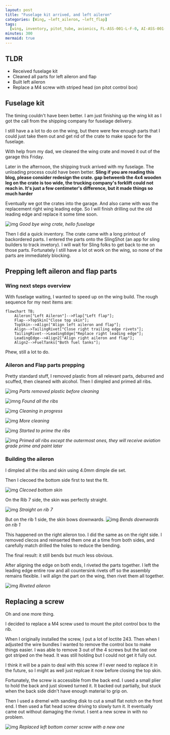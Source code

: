 ```yaml
---
layout: post
title: "Fuselage kit arrived, and left aileron"
categories: [Wing, ~left_aileron, ~left_flap]
tags:
  [wing, inventory, pitot_tube, avionics, FL-ASS-001-L-F-0, AI-ASS-001-L-F-0]
minutes: 300
mermaid: true
---
```


## TLDR

- Received fuselage kit
- Cleaned all parts for left aileron and flap
- Built left aileron
- Replace a M4 screw with striped head (on pitot control box)

## Fuselage kit

The timing couldn't have been better. I am just finishing up the wing kit as I got the call from the shipping company for fuselage delivery.

I still have a a lot to do on the wing, but there were few enough parts that I could just take them out and get rid of the crate to make space for the fuselage.

With help from my dad, we cleaned the wing crate and moved it out of the garage this Friday.

Later in the afternoon, the shipping truck arrived with my fuselage. The unloading process could have been better. **Sling if you are reading this blog, please consider redesign the crate. gap betweenb the 4x4 wooden leg on the crate is too wide, the trucking company's forklift could not reach in. It's just a few centimeter's difference, but it made things so much harder**

Eventually we got the crates into the garage. And also came with was the replacement right wing leading edge. So I will finish drilling out the old leading edge and replace it some time soon.

![img](https://lh3.googleusercontent.com/pw/AP1GczOPkmCKOjak17qY2c4mUE00w06Cu5gXk2tOrrfBEt3JBueaprkgMG2Pji_JV9eGFeR1MAIh3od9UMbEKTJp7rFy6wep7HbluA8n7txC9Pv6m1-wFxevW-tlbbsO-_KqB2avZc7kh1KpVMuaI8gg2CJ1HA=w1936-h1936-s-no-gm?authuser=0)
_Good bye wing crate, hello fuselage_

Then I did a quick inventory. The crate came with a long printout of backordered parts. I entered the parts onto the SlingShot (an app for sling builders to track invetory). I will wait for Sling folks to get back to me on those parts. Fortunately I still have a lot ot work on the wing, so none of the parts are immediately blocking.

## Prepping left aileron and flap parts

### Wing next steps overview

With fuselage waiting, I wanted to speed up on the wing build. The rough sequence for my next items are:

```mermaid
flowchart TB;
    Aileron["Left Aileron"]-->Flap["Left flap"];
    Flap-->TopSkin["Close top skin"];
    TopSkin-->Align["Align left aileron and flap"];
    Align-->TailingRivet["Close right trailing edge rivets"];
    TailingRivet-->LeadingEdge["Replace right leading edge"];
    LeadingEdge-->Align2["Align right aileron and flap"];
    Align2-->FuelTanks["Both fuel tanks"];
```

Phew, still a lot to do.

### Aileron and Flap parts prepping

Pretty standard stuff, I removed plastic from all relevant parts, deburred and scuffed, then cleaned with alcohol. Then I dimpled and primed all ribs.

![img](https://lh3.googleusercontent.com/pw/AP1GczMlVrvngyxk0_SBG8t0jQwgJfad3m7MknZ_9GPzDFzxXJhjFr3X06kcN2xTzP8qYr16y6Ix70oPzK9YDUauRQRrUP9t3N5474FUZzkoU1gOV5zXJZOnavCsGlHey8Fd2WX-MkxPGvmpNZ0yPnGNbVhyDQ=w4080-h3072-s-no-gm?authuser=0)
_Parts removed plastic before cleaning_

![imng](https://lh3.googleusercontent.com/pw/AP1GczM_K_D65HTQ-a3H7u5hV8dOTrMtb55Cz_k79qFgfG80uW_-EQW0m5pcH2wVYDF05ovU7vtfD_HtqiGWzVJnPoTBktnRTc_w4yXrSfmLCUZXGEWMTp9fS0SeynpaLrw7FB38b5usTA6LckHyHld6awhyPQ=w4080-h3072-s-no-gm?authuser=0)
_Found all the ribs_

![img](https://lh3.googleusercontent.com/pw/AP1GczMi8raSRMRBcJz17_8IFbvU5KwHwHHhZPyKCEfuZHtMW7mGr5np7aLBf97V-dL8H0VGPWW85jluhYJuexqfUWHcrqGRAd-iYxe49XfxgraMIh5mksSfReO_eLCG__UoKLzeyRD0oNY1LMUdof0GB2Kpzw=w4080-h3072-s-no-gm?authuser=0)
_Cleaning in progress_

![img](https://lh3.googleusercontent.com/pw/AP1GczO5CVuYkisBB6_HaX31RaNCp3xyxAavTsnclJ2ptyYHv6oDj8B-1i5VPcLuls-Yt-9FK7vzJw31LWN27-keFgbkQbZ1KLM67cUaIXdCcrLnhrlq7cPTwyTUGDGlIycbTNk0AEfRfixdSb9IYB5zshGFbA=w4080-h3072-s-no-gm?authuser=0)
_More cleaning_

![img](https://lh3.googleusercontent.com/pw/AP1GczMl2ctXuDa4kc0sorzYPAxTEoQXzZ7MBABtTEBnjasILzxlz4u9Z68diziN9tJqJoHeNKUbKR8MzUvRbq639tKLF85qgyFoFtojsIjgIlPo5Dw8G-tELqGFp7eswPpxEnF-oqL1M6Ljk_UIc3jmCrWfNg=w4080-h3072-s-no-gm?authuser=0)
_Started to prime the ribs_

![img](https://lh3.googleusercontent.com/pw/AP1GczM5clpZF7Fx84UD7H0Sgnt-jQy2asdGyk_w9eG4XaS7u9YPmJk1mOrzTpNRdACryPA-h0PzQX2h8DflPGW5sVJ6srill6uU-rqsvQ6zZEFVuKqRQaqLaqDL1Er4Ud3oUoQMbow7J8-d3SNMN4koFrUl8A=w4080-h3072-s-no-gm?authuser=0)
_Primed all ribs except the outermost ones, they will receive aviation grade prime and paint later_

### Building the aileron

I dimpled all the ribs and skin using 4.0mm dimple die set.

Then I clecoed the bottom side first to test the fit.

![img](https://lh3.googleusercontent.com/pw/AP1GczPQ4hs5Ytai5aSufkvxo34tcm--3-tfkClgcw6KzhNKJNicIcWauVll2F8DZZr-mJY_KGurHXBNzA1QgB6_jCTA5W-vAu8peMG21IilqiKU600jNJruXJVCJpgErgMGaQyJhBWlGbXiRhdWAnJk2sP6Yg=w2328-h3092-s-no-gm?authuser=0)
_Clecoed bottom skin_

On the Rib 7 side, the skin was perfectly straight.

![img](https://lh3.googleusercontent.com/pw/AP1GczP6VC9CvuGckZcDY-0020Q8WlFQPnPSTc_oaogawCZCRADozNt9ITX6NVLx2sHHhIJm_gdyp5Bvo0rfkGYLX6QJpQOWrMw3N-RPcFsvavm6HLIerSO8MGsWFbgPSjD79pwuROSsaQQULcJW0osJr_c-HQ=w4080-h3072-s-no-gm?authuser=0)
_Straight on rib 7_

But on the rib 1 side, the skin bows downwards.
![img](https://lh3.googleusercontent.com/pw/AP1GczM6cn_pTU0hsYx0prLNvEHJ_yKAnabXke-xGSg79IXctxOG8_SNTBjxlbj8dxZy-ZA9Z4Xh2moq3msTNnz8GJrmPkVpMC9JZotwoA1buK0vJWcotStYLCNl_dMl3WjbTJuDht4c8kNXmzxgk2Qavs7gQA=w4080-h3072-s-no-gm?authuser=0)
_Bends downwards on rib 1_

This happened on the right aileron too. I did the same as on the right side. I removed clecos and reinserted them one at a time from both sides, and carefully match drilled the holes to reduce the bending.

The final result: it still bends but much less obvious.

After aligning the edge on both ends, I riveted the parts together. I left the leading edge entire row and all countersink rivets off so the assembly remains flexible. I will align the part on the wing, then rivet them all together.

![img](https://lh3.googleusercontent.com/pw/AP1GczNKLD84EpnBD5L5hzRWZXJkrh8sYhsx9XrEuv0-yrHxtp8g7HdtGtm6w5T8--vvaE_AhtBq7kqrxn19VZYpUAlQjrD4SjAmHuw272rYu3l9oZLYA7UVnYw7ZWJILhaOUbs-pgWW8u8Oba4Bz0ugZTosNw=w4080-h3072-s-no-gm?authuser=0)
_Riveted aileron_

## Replacing a screw

Oh and one more thing.

I decided to replace a M4 screw used to mount the pitot control box to the rib.

When I originally installed the screw, I put a lot of loctite 243. Then when I adjusted the wire bundles I wanted to remove the control box to make things easier. I was able to remove 3 out of the 4 screws but the last one got striped on the head. It was still holding but I could not get it fully out.

I think it will be a pain to deal with this screw if I ever need to replace it in the future, so I might as well just replcae it now before closing the top skin.

Fortunately, the screw is accessible from the back end. I used a small plier to hold the back and just slowed turned it. It backed out partially, but stuck when the back side didn't have enough material to grip on.

Then I used a dremel with sanding disk to cut a small flat notch on the front end. I then used a flat head screw driving to slowly turn it. It eventually came out without damaging the rivnut. I sent a new screw in with no problem.

![img](https://lh3.googleusercontent.com/pw/AP1GczOfQm7VSgnNDJaCu5vSb-_q2ODYxl73-iUwUFerf_IT3l_dVWq5hoX7wz-Nr9jRn2o8HhDgjPLI-0sTnfcFW9LkqR8_MuSTH9nuDdA8vq3MAyZVZbBAzt-QbztyuuzYRBPPsQU0JiSRe5dWANk8oQvLJA=w2328-h3092-s-no-gm?authuser=0)
_Replaced left bottom corner screw with a new one_
